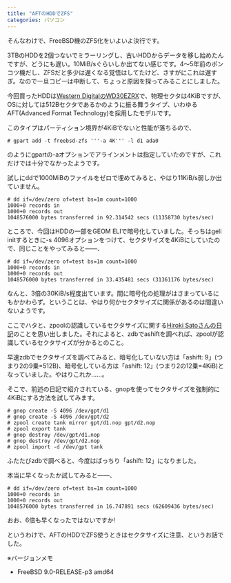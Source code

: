 ```yaml
---
title: "AFTのHDDでZFS"
categories: パソコン
---
```


そんなわけで、FreeBSD機のZFS化をいよいよ決行です。

3TBのHDDを2個つないでミラーリングし、古いHDDからデータを移し始めたんですが、どうにも遅い。10MiB/sぐらいしか出てない感じです。4～5年前のポンコツ機だし、ZFSだと多少は遅くなる覚悟はしてたけど、さすがにこれは遅すぎ。なので一旦コピーは中断して、ちょっと原因を探ってみることにしました。

今回買ったHDDは[Western DigitalのWD30EZRX](https://web.archive.org/web/20150426081801/http://www.wdc.com/global/products/specs/?driveID=927&language=6)で、物理セクタは4KiBですが、OSに対しては512Bセクタであるかのように振る舞うタイプ、いわゆるAFT(Advanced Format Technology)を採用したモデルです。

このタイプはパーティション境界が4KiBでないと性能が落ちるので、

```console
# gpart add -t freebsd-zfs '''-a 4K''' -l d1 ada0
```

のようにgpartの-aオプションでアラインメントは指定していたのですが、これだけでは十分でなかったようです。

試しにddで1000MiBのファイルをゼロで埋めてみると、やはり11KiB/s弱しか出ていません。

```console
# dd if=/dev/zero of=test bs=1m count=1000
1000+0 records in
1000+0 records out
1048576000 bytes transferred in 92.314542 secs (11358730 bytes/sec)
```

ところで、今回はHDDの一部をGEOM ELIで暗号化していました。そっちはgeli initするときに-s 4096オプションをつけて、セクタサイズを4KiBにしていたので、同じことをやってみると――、

```console
# dd if=/dev/zero of=test bs=1m count=1000
1000+0 records in
1000+0 records out
1048576000 bytes transferred in 33.435481 secs (31361176 bytes/sec)
```

なんと、3倍の30KiB/s程度出ています。間に暗号化の処理がはさまっているにもかかわらず。ということは、やはり何かセクタサイズに関係があるのは間違いないようです。

ここでハタと、zpoolの認識しているセクタサイズに関する[Hiroki Satoさんの日記](https://www.allbsd.org/~hrs/diary/201109.html)のことを思い出しました。それによると、zdbでashiftを調べれば、zpoolが認識しているセクタサイズが分かるとのこと。

早速zdbでセクタサイズを調べてみると、暗号化していない方は「ashift: 9」(つまり2の9乗=512B)、暗号化している方は「ashift: 12」(つまり2の12乗=4KiB)となっていました。やはりこれか……。

そこで、前述の日記で紹介されている、gnopを使ってセクタサイズを強制的に4KiBにする方法を試してみます。

```console
# gnop create -S 4096 /dev/gpt/d1
# gnop create -S 4096 /dev/gpt/d2
# zpool create tank mirror gpt/d1.nop gpt/d2.nop
# zpool export tank
# gnop destroy /dev/gpt/d1.nop
# gnop destroy /dev/gpt/d2.nop
# zpool import -d /dev/gpt tank
```

ふたたびzdbで調べると、今度はばっちり「ashift: 12」になりました。

本当に早くなったか試してみると――、

```console
# dd if=/dev/zero of=test bs=1m count=1000
1000+0 records in
1000+0 records out
1048576000 bytes transferred in 16.747891 secs (62609436 bytes/sec)
```

おお、6倍も早くなったではないですか!

というわけで、AFTのHDDでZFS使うときはセクタサイズに注意、というお話でした。

※バージョンメモ

- FreeBSD 9.0-RELEASE-p3 amd64
